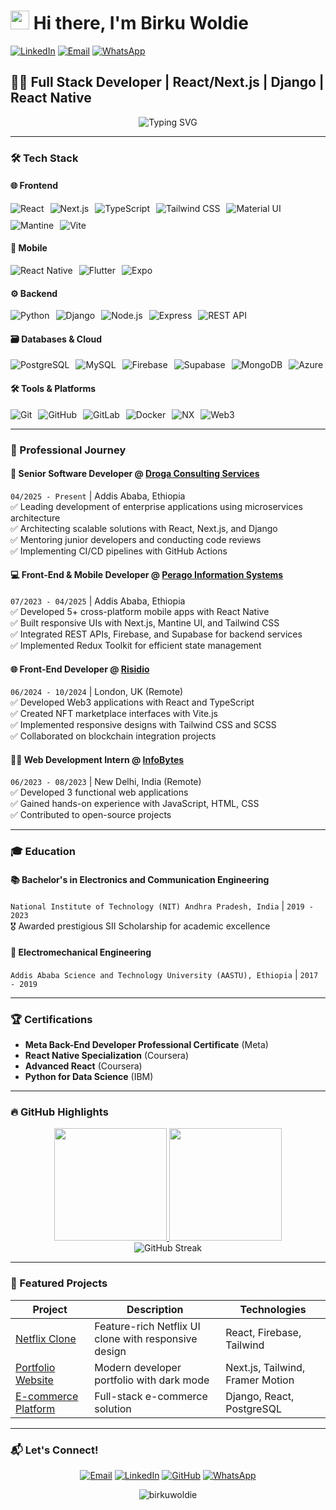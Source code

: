 # <img src="https://raw.githubusercontent.com/MartinHeinz/MartinHeinz/master/wave.gif" width="30px"> Hi there, I'm Birku Woldie 

[![LinkedIn](https://img.shields.io/badge/-LinkedIn-0077B5?style=for-the-badge&logo=linkedin&logoColor=white)](https://www.linkedin.com/in/birku-woldie/)
[![Email](https://img.shields.io/badge/-Email-D14836?style=for-the-badge&logo=gmail&logoColor=white)](mailto:birkuwoldie98@gmail.com)
[![WhatsApp](https://img.shields.io/badge/-WhatsApp-25D366?style=for-the-badge&logo=whatsapp&logoColor=white)](https://wa.me/251965879898)

## 👨‍💻 Full Stack Developer | React/Next.js | Django | React Native

<p align="center">
  <img src="https://readme-typing-svg.herokuapp.com?font=Fira+Code&pause=1000&color=38BDF7&width=435&lines=Building+scalable+web+and+mobile+apps;Passionate+about+clean+code;Open+source+enthusiast" alt="Typing SVG" />
</p>

---

### 🛠️ Tech Stack

#### 🌐 Frontend
<div style="display: flex; flex-wrap: wrap; gap: 10px;">
  <img src="https://img.shields.io/badge/React-20232A?style=for-the-badge&logo=react&logoColor=61DAFB" alt="React">
  <img src="https://img.shields.io/badge/Next.js-000000?style=for-the-badge&logo=nextdotjs&logoColor=white" alt="Next.js">
  <img src="https://img.shields.io/badge/TypeScript-007ACC?style=for-the-badge&logo=typescript&logoColor=white" alt="TypeScript">
  <img src="https://img.shields.io/badge/Tailwind_CSS-38B2AC?style=for-the-badge&logo=tailwind-css&logoColor=white" alt="Tailwind CSS">
  <img src="https://img.shields.io/badge/Material--UI-0081CB?style=for-the-badge&logo=material-ui&logoColor=white" alt="Material UI">
  <img src="https://img.shields.io/badge/Mantine-1C7ED6?style=for-the-badge&logo=mantine&logoColor=white" alt="Mantine">
  <img src="https://img.shields.io/badge/Vite-B73BFE?style=for-the-badge&logo=vite&logoColor=FFD62E" alt="Vite">
</div>

#### 📱 Mobile
<div style="display: flex; flex-wrap: wrap; gap: 10px;">
  <img src="https://img.shields.io/badge/React_Native-20232A?style=for-the-badge&logo=react&logoColor=61DAFB" alt="React Native">
  <img src="https://img.shields.io/badge/Flutter-02569B?style=for-the-badge&logo=flutter&logoColor=white" alt="Flutter">
  <img src="https://img.shields.io/badge/Expo-000020?style=for-the-badge&logo=expo&logoColor=white" alt="Expo">
</div>

#### ⚙️ Backend
<div style="display: flex; flex-wrap: wrap; gap: 10px;">
  <img src="https://img.shields.io/badge/Python-3776AB?style=for-the-badge&logo=python&logoColor=white" alt="Python">
  <img src="https://img.shields.io/badge/Django-092E20?style=for-the-badge&logo=django&logoColor=white" alt="Django">
  <img src="https://img.shields.io/badge/Node.js-339933?style=for-the-badge&logo=nodedotjs&logoColor=white" alt="Node.js">
  <img src="https://img.shields.io/badge/Express.js-000000?style=for-the-badge&logo=express&logoColor=white" alt="Express">
  <img src="https://img.shields.io/badge/REST_API-FF6C37?style=for-the-badge&logo=rest&logoColor=white" alt="REST API">
</div>

#### 🗃️ Databases & Cloud
<div style="display: flex; flex-wrap: wrap; gap: 10px;">
  <img src="https://img.shields.io/badge/PostgreSQL-316192?style=for-the-badge&logo=postgresql&logoColor=white" alt="PostgreSQL">
  <img src="https://img.shields.io/badge/MySQL-4479A1?style=for-the-badge&logo=mysql&logoColor=white" alt="MySQL">
  <img src="https://img.shields.io/badge/Firebase-FFCA28?style=for-the-badge&logo=firebase&logoColor=black" alt="Firebase">
  <img src="https://img.shields.io/badge/Supabase-3ECF8E?style=for-the-badge&logo=supabase&logoColor=white" alt="Supabase">
  <img src="https://img.shields.io/badge/MongoDB-47A248?style=for-the-badge&logo=mongodb&logoColor=white" alt="MongoDB">
  <img src="https://img.shields.io/badge/Azure-0078D4?style=for-the-badge&logo=microsoft-azure&logoColor=white" alt="Azure">
</div>

#### 🛠️ Tools & Platforms
<div style="display: flex; flex-wrap: wrap; gap: 10px;">
  <img src="https://img.shields.io/badge/Git-F05032?style=for-the-badge&logo=git&logoColor=white" alt="Git">
  <img src="https://img.shields.io/badge/GitHub-100000?style=for-the-badge&logo=github&logoColor=white" alt="GitHub">
  <img src="https://img.shields.io/badge/GitLab-FCA121?style=for-the-badge&logo=gitlab&logoColor=white" alt="GitLab">
  <img src="https://img.shields.io/badge/Docker-2496ED?style=for-the-badge&logo=docker&logoColor=white" alt="Docker">
  <img src="https://img.shields.io/badge/NX-143055?style=for-the-badge&logo=nx&logoColor=white" alt="NX">
  <img src="https://img.shields.io/badge/Web3-F16822?style=for-the-badge&logo=web3.js&logoColor=white" alt="Web3">
</div>

---

### 💼 Professional Journey

#### 🚀 **Senior Software Developer** @ [Droga Consulting Services](https://www.droga.com)
`04/2025 - Present` | Addis Ababa, Ethiopia  
✅ Leading development of enterprise applications using microservices architecture  
✅ Architecting scalable solutions with React, Next.js, and Django  
✅ Mentoring junior developers and conducting code reviews  
✅ Implementing CI/CD pipelines with GitHub Actions  

#### 💻 **Front-End & Mobile Developer** @ [Perago Information Systems](https://www.peragois.com)
`07/2023 - 04/2025` | Addis Ababa, Ethiopia  
✅ Developed 5+ cross-platform mobile apps with React Native  
✅ Built responsive UIs with Next.js, Mantine UI, and Tailwind CSS  
✅ Integrated REST APIs, Firebase, and Supabase for backend services  
✅ Implemented Redux Toolkit for efficient state management  

#### 🌐 **Front-End Developer** @ [Risidio](https://www.risidio.com)
`06/2024 - 10/2024` | London, UK (Remote)  
✅ Developed Web3 applications with React and TypeScript  
✅ Created NFT marketplace interfaces with Vite.js  
✅ Implemented responsive designs with Tailwind CSS and SCSS  
✅ Collaborated on blockchain integration projects  

#### 👨‍🎓 **Web Development Intern** @ [InfoBytes](https://www.infobytes.co.in)
`06/2023 - 08/2023` | New Delhi, India (Remote)  
✅ Developed 3 functional web applications  
✅ Gained hands-on experience with JavaScript, HTML, CSS  
✅ Contributed to open-source projects  

---

### 🎓 Education

#### 📚 **Bachelor's in Electronics and Communication Engineering**
`National Institute of Technology (NIT) Andhra Pradesh, India` | `2019 - 2023`  
🎖️ Awarded prestigious SII Scholarship for academic excellence  

#### 🏫 **Electromechanical Engineering**
`Addis Ababa Science and Technology University (AASTU), Ethiopia` | `2017 - 2019`  

---

### 🏆 Certifications
- **Meta Back-End Developer Professional Certificate** (Meta)
- **React Native Specialization** (Coursera)
- **Advanced React** (Coursera)
- **Python for Data Science** (IBM)

---

### 🔥 GitHub Highlights

<div align="center">
  <a href="https://github.com/birkuwoldie">
    <img height="180em" src="https://github-readme-stats.vercel.app/api?username=birkuwoldie&show_icons=true&theme=radical&include_all_commits=true&count_private=true"/>
    <img height="180em" src="https://github-readme-stats.vercel.app/api/top-langs/?username=birkuwoldie&layout=compact&langs_count=8&theme=radical"/>
  </a>
</div>

<div align="center">
  <img src="https://github-readme-streak-stats.herokuapp.com/?user=birkuwoldie&theme=radical" alt="GitHub Streak">
</div>

---

### 🚀 Featured Projects

| Project | Description | Technologies |
|---------|-------------|--------------|
| [Netflix Clone](https://github.com/birkuwoldie/netflix) | Feature-rich Netflix UI clone with responsive design | React, Firebase, Tailwind |
| [Portfolio Website](https://github.com/birkuwoldie/portfolio) | Modern developer portfolio with dark mode | Next.js, Tailwind, Framer Motion |
| [E-commerce Platform](https://github.com/birkuwoldie/ecommerce) | Full-stack e-commerce solution | Django, React, PostgreSQL |

---

### 📬 Let's Connect!

<p align="center">
  <a href="mailto:birkuwoldie98@gmail.com"><img src="https://img.icons8.com/color/48/000000/gmail.png" alt="Email"/></a>
  <a href="https://www.linkedin.com/in/birku-woldie/"><img src="https://img.icons8.com/color/48/000000/linkedin.png" alt="LinkedIn"/></a>
  <a href="https://github.com/birkuwoldie"><img src="https://img.icons8.com/color/48/000000/github--v1.png" alt="GitHub"/></a>
  <a href="https://wa.me/251965879898"><img src="https://img.icons8.com/color/48/000000/whatsapp.png" alt="WhatsApp"/></a>
</p>

<p align="center">
  <img src="https://komarev.com/ghpvc/?username=birkuwoldie&label=Profile%20views&color=0e75b6&style=flat" alt="birkuwoldie" /> 
</p>
